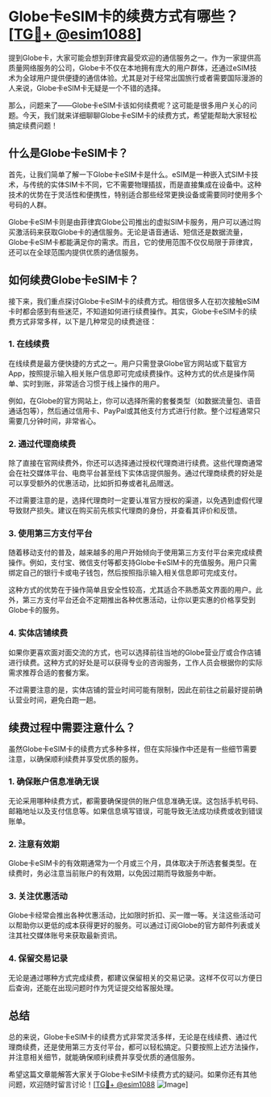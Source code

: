 # Globe卡eSIM卡的续费方式有哪些？[[TG💪+ @esim1088](https://t.me/s/esim1088)]

提到Globe卡，大家可能会想到菲律宾最受欢迎的通信服务之一。作为一家提供高质量网络服务的公司，Globe卡不仅在本地拥有庞大的用户群体，还通过eSIM技术为全球用户提供便捷的通信体验。尤其是对于经常出国旅行或者需要国际漫游的人来说，Globe卡eSIM卡无疑是一个不错的选择。

那么，问题来了——Globe卡eSIM卡该如何续费呢？这可能是很多用户关心的问题。今天，我们就来详细聊聊Globe卡eSIM卡的续费方式，希望能帮助大家轻松搞定续费问题！

## 什么是Globe卡eSIM卡？

首先，让我们简单了解一下Globe卡eSIM卡是什么。eSIM是一种嵌入式SIM卡技术，与传统的实体SIM卡不同，它不需要物理插拔，而是直接集成在设备中。这种技术的优势在于灵活性和便携性，特别适合那些经常更换设备或需要同时使用多个号码的人群。

Globe卡eSIM卡则是由菲律宾Globe公司推出的虚拟SIM卡服务，用户可以通过购买激活码来获取Globe卡的通信服务。无论是语音通话、短信还是数据流量，Globe卡eSIM卡都能满足你的需求。而且，它的使用范围不仅仅局限于菲律宾，还可以在全球范围内提供优质的通信服务。

## 如何续费Globe卡eSIM卡？

接下来，我们重点探讨Globe卡eSIM卡的续费方式。相信很多人在初次接触eSIM卡时都会感到有些迷茫，不知道如何进行续费操作。其实，Globe卡eSIM卡的续费方式非常多样，以下是几种常见的续费途径：

### 1. 在线续费

在线续费是最方便快捷的方式之一。用户只需登录Globe官方网站或下载官方App，按照提示输入相关账户信息即可完成续费操作。这种方式的优点是操作简单、实时到账，非常适合习惯于线上操作的用户。

例如，在Globe的官方网站上，你可以选择所需的套餐类型（如数据流量包、语音通话包等），然后通过信用卡、PayPal或其他支付方式进行付款。整个过程通常只需要几分钟时间，非常省心。

### 2. 通过代理商续费

除了直接在官网续费外，你还可以选择通过授权代理商进行续费。这些代理商通常会在社交媒体平台、电商平台甚至线下实体店提供服务。通过代理商续费的好处是可以享受额外的优惠活动，比如折扣券或者礼品赠送。

不过需要注意的是，选择代理商时一定要认准官方授权的渠道，以免遇到虚假代理导致财产损失。建议在购买前先核实代理商的身份，并查看其评价和反馈。

### 3. 使用第三方支付平台

随着移动支付的普及，越来越多的用户开始倾向于使用第三方支付平台来完成续费操作。例如，支付宝、微信支付等都支持Globe卡eSIM卡的充值服务。用户只需绑定自己的银行卡或电子钱包，然后按照指示输入相关信息即可完成支付。

这种方式的优势在于操作简单且安全性较高，尤其适合不熟悉英文界面的用户。此外，第三方支付平台还会不定期推出各种优惠活动，让你以更实惠的价格享受到Globe卡的服务。

### 4. 实体店铺续费

如果你更喜欢面对面交流的方式，也可以选择前往当地的Globe营业厅或合作店铺进行续费。这种方式的好处是可以获得专业的咨询服务，工作人员会根据你的实际需求推荐合适的套餐方案。

不过需要注意的是，实体店铺的营业时间可能有限制，因此在前往之前最好提前确认营业时间，避免白跑一趟。

## 续费过程中需要注意什么？

虽然Globe卡eSIM卡的续费方式多种多样，但在实际操作中还是有一些细节需要注意，以确保顺利续费并享受优质的服务。

### 1. 确保账户信息准确无误

无论采用哪种续费方式，都需要确保提供的账户信息准确无误。这包括手机号码、邮箱地址以及支付信息等。如果信息填写错误，可能导致无法成功续费或收到错误账单。

### 2. 注意有效期

Globe卡eSIM卡的有效期通常为一个月或三个月，具体取决于所选套餐类型。在续费时，务必注意当前账户的有效期，以免因过期而导致服务中断。

### 3. 关注优惠活动

Globe卡经常会推出各种优惠活动，比如限时折扣、买一赠一等。关注这些活动可以帮助你以更低的成本获得更好的服务。可以通过订阅Globe的官方邮件列表或关注其社交媒体账号来获取最新资讯。

### 4. 保留交易记录

无论是通过哪种方式完成续费，都建议保留相关的交易记录。这样不仅可以方便日后查询，还能在出现问题时作为凭证提交给客服处理。

## 总结

总的来说，Globe卡eSIM卡的续费方式非常灵活多样，无论是在线续费、通过代理商续费，还是使用第三方支付平台，都可以轻松搞定。只要按照上述方法操作，并注意相关细节，就能确保顺利续费并享受优质的通信服务。

希望这篇文章能解答大家关于Globe卡eSIM卡续费方式的疑问。如果你还有其他问题，欢迎随时留言讨论！[[TG💪+ @esim1088](https://t.me/s/esim1088) ![Image](https://i.postimg.cc/4NQfJmqS/Snipaste-2025-05-13-00-14-12.png)]